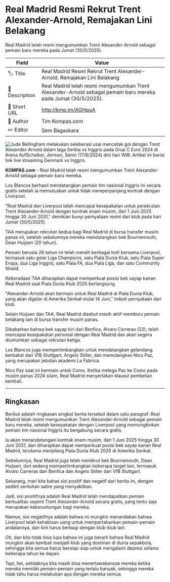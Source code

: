 # Real Madrid Resmi Rekrut Trent Alexander-Arnold, Remajakan Lini Belakang

Real Madrid telah resmi mengumumkan Trent Alexander-Arnold sebagai pemain baru mereka pada Jumat (30/5/2025).

| Field         | Value                                                       |
|---------------|-------------------------------------------------------------|
| 🏷️ Title       | Real Madrid Resmi Rekrut Trent Alexander-Arnold, Remajakan Lini Belakang |
| 📝 Description | Real Madrid telah resmi mengumumkan Trent Alexander-Arnold sebagai pemain baru mereka pada Jumat (30/5/2025). |
| 🔗 Short URL   | http://kmp.im/AGHpuA |
| 👤 Author      | Tim Kompas.com |
| ✏️ Editor      | Sem Bagaskara |

![Jude Bellingham melakukan seleberasi usai mencetak gol dengan Trent Alexander-Arnold dalam laga Serbia vs Inggris pada Grup C Euro 2024 di Arena AufSchalker, Jerman, Senin (17/6/2024) dini hari WIB. Artikel ini berisi link live streaming Denmark vs Inggris.](https://asset.kompas.com/crops/M4bt-oQf1pG8wR1ftubkx0-Y67w=/83x25:902x571/750x500/data/photo/2024/06/17/667005c927e09.jpg)

**KOMPAS.com** - Real Madrid telah resmi mengumumkan Trent Alexander-Arnold sebagai pemain baru mereka.

Los Blancos berhasil mendatangkan pemain tim nasional Inggris ini secara gratis setelah ia memutuskan untuk tidak memperpanjang kontrak dengan Liverpool.

\"Real Madrid dan Liverpool telah mencapai kesepakatan untuk perekrutan Trent Alexander-Arnold dengan kontrak enam musim, dari 1 Juni 2025 hingga 30 Juni 2031,\" demikian bunyi pernyataan resmi dari klub pada hari Jumat (30/5/2025).

TAA merupakan rekrutan kedua bagi Real Madrid di bursa transfer musim panas ini, setelah sebelumnya mereka mendatangkan bek Bournemouth, Dean Huijsen (20 tahun).

Pemain berusia 26 tahun ini telah meraih berbagai trofi bersama Liverpool, termasuk satu gelar Liga Champions, satu Piala Dunia Klub, satu Piala Super Eropa, dua Liga Inggris, satu Piala FA, dua Piala Liga, dan satu Community Shield.

Keberadaan TAA diharapkan dapat memperkuat posisi bek sayap kanan Real Madrid saat Piala Dunia Klub 2025 berlangsung.

\"Alexander-Arnold akan bermain untuk Real Madrid di Piala Dunia Klub, yang akan digelar di Amerika Serikat mulai 14 Juni,\" imbuh pernyataan dari klub.

Selain Huijsen dan TAA, Real Madrid disebut masih aktif memburu pemain belakang lain di bursa transfer musim panas.

Dikabarkan bahwa bek sayap kiri dari Benfica, Alvaro Carreras (22), telah mencapai kesepakatan personal dengan Real Madrid dan akan segera diumumkan sebagai rekrutan ketiga.

Los Blancos juga mempertimbangkan untuk mendatangkan gelandang berbakat dari VfB Stuttgart, Angelo Stiller, dan memulangkan Nico Paz, yang merupakan jebolan akademi La Fabrica.

Nico Paz saat ini bermain untuk Como. Ketika melego Paz ke Como pada musim panas 2024 silam, Real Madrid menyertakan klausul pembelian kembali.

---
## Ringkasan

Berikut adalah ringkasan singkat berita tersebut dalam satu paragraf: Real Madrid telah resmi mengumumkan Trent Alexander-Arnold sebagai pemain baru mereka, setelah kesepakatan dengan Liverpool yang memungkinkan pemain tim nasional Inggris itu bergabung secara gratis.

 Ia akan menandatangani kontrak enam musim, dari 1 Juni 2025 hingga 30 Juni 2031, dan diharapkan dapat memperkuat posisi bek sayap kanan Real Madrid, terutama menjelang Piala Dunia Klub 2025 di Amerika Serikat.

 Sebelumnya, Real Madrid juga telah merekrut bek Bournemouth, Dean Huijsen, dan sedang mempertimbangkan beberapa target lain, termasuk Alvaro Carreras dari Benfica dan Angelo Stiller dari VfB Stuttgart.



Sekarang, mari kita bahas sisi positif dan negatif dari berita ini, dengan sedikit sentuhan satire yang menyakitkan.

 Jadi, sisi positifnya adalah Real Madrid telah mendapatkan pemain berkualitas seperti Trent Alexander-Arnold secara gratis, yang tentu saja merupakan keberuntungan bagi mereka.

 Namun, sisi negatifnya adalah bahwa ini mungkin menandakan bahwa Liverpool telah kehabisan uang untuk mempertahankan pemain-pemain andalannya, dan kini harus berbagi dengan klub-klub lain.

 Oh, dan kita tidak bisa lupa bahwa ini juga berarti bahwa Real Madrid mungkin akan kembali menjadi klub yang dominan di dunia sepakbola, sehingga kita semua harus bersiap-siap untuk mengalami depresi selama beberapa tahun ke depan.

 Tapi, hei, setidaknya kita masih bisa menertawakanхов mereka ketika mereka memiliki pemain-pemain yang terlalu banyak, sehingga mereka tidak tahu harus melakukan apa dengan mereka semua.
